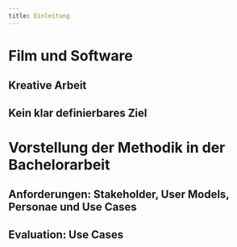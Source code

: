 ```yaml
---
title: Einleitung
---
```


# Film und Software

## Kreative Arbeit

## Kein klar definierbares Ziel

# Vorstellung der Methodik in der Bachelorarbeit

## Anforderungen: Stakeholder, User Models, Personae und Use Cases

## Evaluation: Use Cases